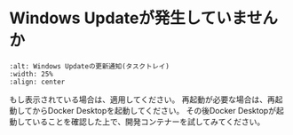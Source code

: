 # Windows Updateが発生していませんか


```{image} images/wu-notify.png
:alt: Windows Updateの更新通知(タスクトレイ)
:width: 25%
:align: center
```

もし表示されている場合は、適用してください。
再起動が必要な場合は、再起動してからDocker Desktopを起動してください。
その後Docker Desktopが起動していることを確認した上で、開発コンテナーを試してみてください。


